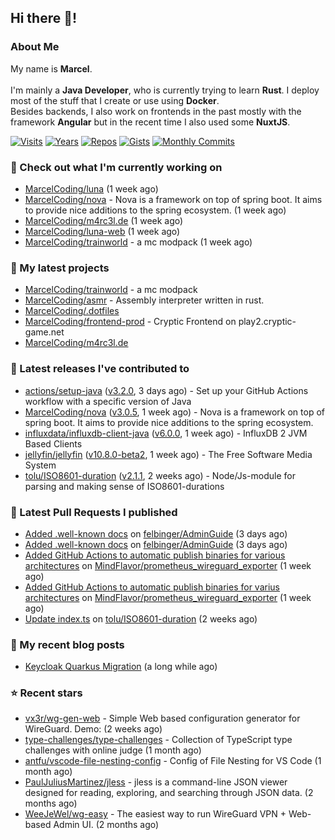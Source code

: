 ## Hi there 👋!




### About Me

My name is **Marcel**.
<br><br>
I'm mainly a **Java Developer**, who is currently trying to learn **Rust**. I deploy most of the stuff that I create or use using **Docker**.
<br>
Besides backends, I also work on frontends in the past mostly with the framework **Angular** but in the recent time I also used some **NuxtJS**. 

[![Visits](https://badges.pufler.dev/visits/MarcelCoding/MarcelCoding?style=flat-square&color=black&logo=github)](https://github.com/MarcelCoding)
[![Years](https://badges.pufler.dev/years/MarcelCoding?style=flat-square&color=black&logo=github)](https://github.com/MarcelCoding)
[![Repos](https://badges.pufler.dev/repos/MarcelCoding?style=flat-square&color=black&logo=github)](https://github.com/MarcelCoding?tab=repositories)
[![Gists](https://badges.pufler.dev/gists/MarcelCoding?style=flat-square&color=black&logo=github)](https://gist.github.com/MarcelCoding)
[![Monthly Commits](https://badges.pufler.dev/commits/monthly/MarcelCoding?style=flat-square&color=black&logo=github)](https://github.com/MarcelCoding)

### 👷 Check out what I'm currently working on

- [MarcelCoding/luna](https://github.com/MarcelCoding/luna) (1 week ago)
- [MarcelCoding/nova](https://github.com/MarcelCoding/nova) - Nova is a framework on top of spring boot. It aims to provide nice additions to the spring ecosystem. (1 week ago)
- [MarcelCoding/m4rc3l.de](https://github.com/MarcelCoding/m4rc3l.de) (1 week ago)
- [MarcelCoding/luna-web](https://github.com/MarcelCoding/luna-web) (1 week ago)
- [MarcelCoding/trainworld](https://github.com/MarcelCoding/trainworld) - a mc modpack (1 week ago)

### 🌱 My latest projects

- [MarcelCoding/trainworld](https://github.com/MarcelCoding/trainworld) - a mc modpack
- [MarcelCoding/asmr](https://github.com/MarcelCoding/asmr) - Assembly interpreter written in rust.
- [MarcelCoding/.dotfiles](https://github.com/MarcelCoding/.dotfiles)
- [MarcelCoding/frontend-prod](https://github.com/MarcelCoding/frontend-prod) - Cryptic Frontend on play2.cryptic-game.net
- [MarcelCoding/m4rc3l.de](https://github.com/MarcelCoding/m4rc3l.de)

### 🔭 Latest releases I've contributed to

- [actions/setup-java](https://github.com/actions/setup-java) ([v3.2.0](https://github.com/actions/setup-java/releases/tag/v3.2.0), 3 days ago) - Set up your GitHub Actions workflow with a specific version of Java
- [MarcelCoding/nova](https://github.com/MarcelCoding/nova) ([v3.0.5](https://github.com/MarcelCoding/nova/releases/tag/v3.0.5), 1 week ago) - Nova is a framework on top of spring boot. It aims to provide nice additions to the spring ecosystem.
- [influxdata/influxdb-client-java](https://github.com/influxdata/influxdb-client-java) ([v6.0.0](https://github.com/influxdata/influxdb-client-java/releases/tag/v6.0.0), 1 week ago) - InfluxDB 2 JVM Based Clients
- [jellyfin/jellyfin](https://github.com/jellyfin/jellyfin) ([v10.8.0-beta2](https://github.com/jellyfin/jellyfin/releases/tag/v10.8.0-beta2), 1 week ago) - The Free Software Media System
- [tolu/ISO8601-duration](https://github.com/tolu/ISO8601-duration) ([v2.1.1](https://github.com/tolu/ISO8601-duration/releases/tag/v2.1.1), 2 weeks ago) - Node/Js-module for parsing and making sense of ISO8601-durations

### 🔨 Latest Pull Requests I published

- [Added .well-known docs](https://github.com/felbinger/AdminGuide/pull/68) on [felbinger/AdminGuide](https://github.com/felbinger/AdminGuide) (3 days ago)
- [Added .well-known docs](https://github.com/felbinger/AdminGuide/pull/67) on [felbinger/AdminGuide](https://github.com/felbinger/AdminGuide) (3 days ago)
- [Added GitHub Actions to automatic publish binaries for various architectures](https://github.com/MindFlavor/prometheus_wireguard_exporter/pull/95) on [MindFlavor/prometheus_wireguard_exporter](https://github.com/MindFlavor/prometheus_wireguard_exporter) (1 week ago)
- [Added GitHub Actions to automatic publish binaries for varius architectures](https://github.com/MindFlavor/prometheus_wireguard_exporter/pull/94) on [MindFlavor/prometheus_wireguard_exporter](https://github.com/MindFlavor/prometheus_wireguard_exporter) (1 week ago)
- [Update index.ts](https://github.com/tolu/ISO8601-duration/pull/29) on [tolu/ISO8601-duration](https://github.com/tolu/ISO8601-duration) (2 weeks ago)

### 📜 My recent blog posts

- [Keycloak Quarkus Migration](https://m4rc3l.de/blog/keycloak-quarkus-migration) (a long while ago)

### ⭐ Recent stars

- [vx3r/wg-gen-web](https://github.com/vx3r/wg-gen-web) - Simple Web based configuration generator for WireGuard. Demo: (2 weeks ago)
- [type-challenges/type-challenges](https://github.com/type-challenges/type-challenges) - Collection of TypeScript type challenges with online judge (1 month ago)
- [antfu/vscode-file-nesting-config](https://github.com/antfu/vscode-file-nesting-config) - Config of File Nesting for VS Code (1 month ago)
- [PaulJuliusMartinez/jless](https://github.com/PaulJuliusMartinez/jless) - jless is a command-line JSON viewer designed for reading, exploring, and searching through JSON data. (2 months ago)
- [WeeJeWel/wg-easy](https://github.com/WeeJeWel/wg-easy) - The easiest way to run WireGuard VPN &#43; Web-based Admin UI. (2 months ago)
